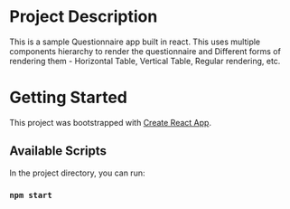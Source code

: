 # Project Description

This is a sample Questionnaire app built in react. This uses multiple components hierarchy to render the questionnaire and Different forms of rendering them - Horizontal Table, Vertical Table, Regular rendering, etc.

# Getting Started 

This project was bootstrapped with [Create React App](https://github.com/facebook/create-react-app).

## Available Scripts

In the project directory, you can run:

### `npm start`
 